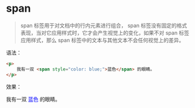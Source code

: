 # span

> span 标签用于对文档中的行内元素进行组合， span 标签没有固定的格式表现，当对它应用样式时，它才会产生视觉上的变化，如果不对 span 标签应用样式，那么 span 标签中的文本与其他文本不会任何视觉上的差异。

语法：

```html
<p>
    我有一双 <span style="color: blue;">蓝色</span> 的眼睛。
</p>
```

效果：

<p>
    我有一双 <span style="color: blue;">蓝色</span> 的眼睛。
</p>